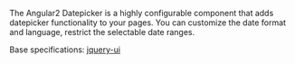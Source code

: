 The Angular2 Datepicker is a highly configurable component that adds datepicker functionality to your pages. You can customize the date format and language, restrict the selectable date ranges.

Base specifications: [jquery-ui](https://api.jqueryui.com/datepicker/)

